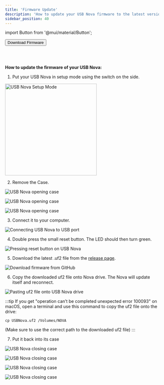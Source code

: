 ```yaml
---
title: 'Firmware Update'
description: 'How to update your USB Nova firmware to the latest version. A tutorial.'
sidebar_position: 40
---
```


import Button from '@mui/material/Button';

<Button variant='contained' href='https://github.com/SpacehuhnTech/USBNova/releases'>Download Firmware</Button>

<br />
<br />

**How to update the firmware of your USB Nova:**

1. Put your USB Nova in setup mode using the switch on the side.

<img src='/img/usage/setup.png' width='300px' alt='USB Nova Setup Mode' />

2. Remove the Case.

![USB Nova opening case](/img/firmware/1.jpg)

![USB Nova opening case](/img/firmware/2.jpg)

![USB Nova opening case](/img/firmware/3.jpg)

3. Connect it to your computer.

![Connecting USB Nova to USB port](/img/firmware/4.jpg)

4. Double press the small reset button. The LED should then turn green.

![Pressing reset button on USB Nova](/img/firmware/5.jpg)

5. Download the latest .uf2 file from the [release page](https://github.com/SpacehuhnTech/USBNova/releases).

![Download firmware from GitHub](/img/firmware/6.jpg)

6. Copy the downloaded uf2 file onto Nova drive. The Nova will update itself and reconnect.

![Pasting uf2 file onto USB Nova drive](/img/firmware/7.jpg)

:::tip
If you get "operation can’t be completed unexpected error 100093" on macOS, open a terminal and use this command to copy the uf2 file onto the drive:
```
cp USBNova.uf2 /Volumes/NOVA
```
(Make sure to use the correct path to the downloaded uf2 file)
:::

7. Put it back into its case

![USB Nova closing case](/img/firmware/8.jpg)

![USB Nova closing case](/img/firmware/9.jpg)

![USB Nova closing case](/img/firmware/10.jpg)

![USB Nova closing case](/img/firmware/11.jpg)